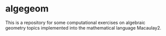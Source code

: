# algegeom
This is a repository for some computational exercises on algebraic geometry topics implemented into the mathematical language Macaulay2.

